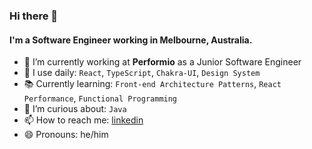 ### Hi there 👋

#### I'm a Software Engineer working in Melbourne, Australia.

- 🔭 I’m currently working at **Performio** as a Junior Software Engineer
- 🔨 I use daily: `React`, `TypeScript`, `Chakra-UI`, `Design System`
- 📚 Currently learning: `Front-end Architecture Patterns`, `React Performance`, `Functional Programming`
- 🤔 I’m curious about: `Java`
- 📫 How to reach me: [linkedin](https://www.linkedin.com/in/anil-pak/)
- 😄 Pronouns: he/him
